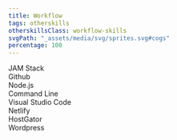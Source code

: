 ```yaml
---
title: Workflow
tags: otherskills
otherskillsClass: workflow-skills
svgPath: "_assets/media/svg/sprites.svg#cogs"
percentage: 100
---
```

JAM Stack <br>
Github <br>
Node.js<br>
Command Line <br>
Visual Studio Code<br>
Netlify<br>
HostGator<br>
Wordpress<br>
<!-- excerpt -->
 

